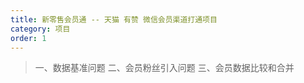 ```yaml
---
title: 新零售会员通 -- 天猫 有赞 微信会员渠道打通项目
category: 项目
order: 1
---
```




> 一、数据基准问题
> 二、会员粉丝引入问题
> 三、会员数据比较和合并

